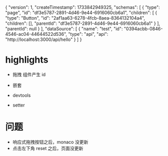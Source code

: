 {
"version": 1,
"createTimestamp": 1733842949325,
"schemas": [
{
"type": "page",
"id": "df3e5787-2891-4d46-9e44-6916060cb6a1",
"children": [
{
"type": "Button",
"id": "2af1aa63-6278-4fcb-8aea-8364132104a4",
"children": [],
"parentId": "df3e5787-2891-4d46-9e44-6916060cb6a1"
}
],
"parentId": null
}
],
"dataSource": [
{
"name": "test",
"id": "0394acbb-0846-4546-ac04-44644522d536",
"type": "api",
"api": "http://localhost:3000/api/hello"
}
]
}

# highlights

- 拖拽
  组件产生 id

- 嵌套
- devtools
- setter

# 问题

- 响应式拖拽按钮之后，monaco 没更新
- 点击左下角 reset 之后，页面没更新
